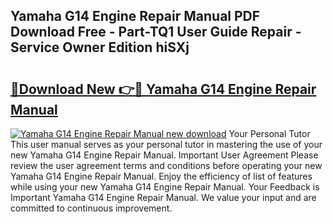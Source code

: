 ## Yamaha G14 Engine Repair Manual PDF Download Free - Part-TQ1 User Guide Repair - Service Owner Edition hiSXj

# <h2><a href="http://bc69312.oget.top/?id=Yamaha+G14+Engine+Repair+Manual">🔗Download New 👉🔴 Yamaha G14 Engine Repair Manual</a></h2>

[![Yamaha G14 Engine Repair Manual new download](https://i.imgur.com/5g1atiW.png)](http://bc69312.oget.top/?id=Yamaha+G14+Engine+Repair+Manual)
Your Personal Tutor This user manual serves as your personal tutor in mastering the use of your new Yamaha G14 Engine Repair Manual. Important User Agreement Please review the user agreement terms and conditions before operating your new Yamaha G14 Engine Repair Manual. Enjoy the efficiency of list of features while using your new Yamaha G14 Engine Repair Manual. Your Feedback is Important Yamaha G14 Engine Repair Manual. We value your input and are committed to continuous improvement.
